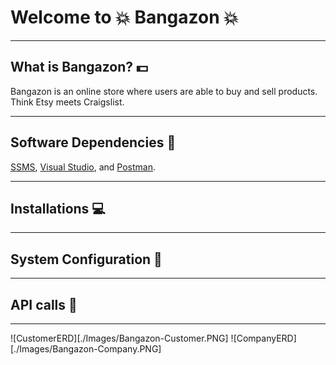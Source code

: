 # Welcome to :boom: Bangazon :boom:

----
## What is Bangazon? :dollar:
Bangazon is an online store where users are able to buy and sell products. Think Etsy meets Craigslist. 

----
## Software Dependencies :space_invader:


[SSMS](https://docs.microsoft.com/en-us/sql/ssms/download-sql-server-management-studio-ssms?view=sql-server-2017), 
[Visual Studio](https://visualstudio.microsoft.com/),
and [Postman](https://www.getpostman.com/).

---
## Installations :computer:

----
## System Configuration :file_folder:

----
## API calls :link:

----
![CustomerERD][./Images/Bangazon-Customer.PNG]
![CompanyERD][./Images/Bangazon-Company.PNG]